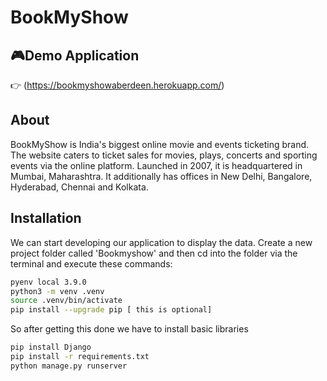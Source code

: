 # BookMyShow

## :video_game:Demo Application
:point_right: (https://bookmyshowaberdeen.herokuapp.com/) <br>


## About
BookMyShow is India's biggest online movie and events ticketing brand. The website caters to ticket sales for movies, plays, concerts and sporting events via the online platform. Launched in 2007, it is headquartered in Mumbai, Maharashtra. It additionally has offices in New Delhi, Bangalore, Hyderabad, Chennai and Kolkata.

## Installation

We can start developing our application to display the data. Create a new project folder called 'Bookmyshow' and then cd into the folder via the terminal and execute these commands:

```bash
pyenv local 3.9.0 
python3 -m venv .venv
source .venv/bin/activate 
pip install --upgrade pip [ this is optional]
```

So after getting this done we have to install basic libraries

```bash
pip install Django
pip install -r requirements.txt
python manage.py runserver 
```
